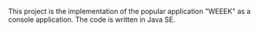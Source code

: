 This project is the implementation of the popular application "WEEEK" as a console application. The code is written in Java SE.
